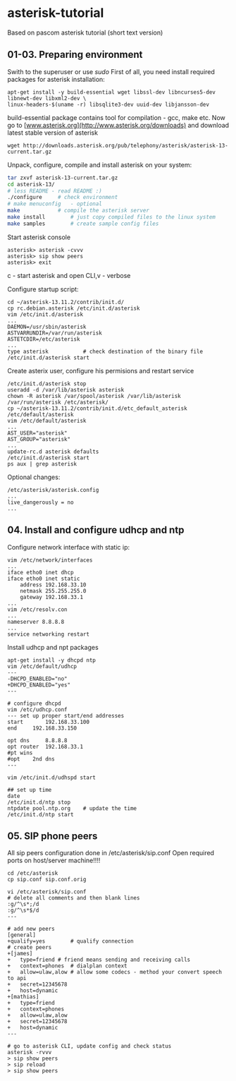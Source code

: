 # asterisk-tutorial
Based on pascom asterisk tutorial (short text version)


## 01-03. Preparing environment
Swith to the superuser or use _sudo_
First of all, you need install required packages for asterisk installation:
```
apt-get install -y build-essential wget libssl-dev libncurses5-dev libnewt-dev libxml2-dev \
linux-headers-$(uname -r) libsqlite3-dev uuid-dev libjansson-dev
```
build-essential package contains tool for compilation - gcc, make etc.
Now go to [www.asterisk.org](http://www.asterisk.org/downloads) and download latest stable version of asterisk
```
wget http://downloads.asterisk.org/pub/telephony/asterisk/asterisk-13-current.tar.gz
```
Unpack, configure, compile and install asterisk on your system:
```bash
tar zxvf asterisk-13-current.tar.gz
cd asterisk-13/
# less README - read README :)
./configure		# check environment
# make menuconfig   - optional
make 			# compile the asterisk server
make install 		# just copy compiled files to the linux system
make samples 		# create sample config files
```
Start asterisk console
```
asterisk> asterisk -cvvv     
asterisk> sip show peers
asterisk> exit
```
c - start asterisk and open CLI,v - verbose

Configure startup script:
```
cd ~/asterisk-13.11.2/contrib/init.d/
cp rc.debian.asterisk /etc/init.d/asterisk
vim /etc/init.d/asterisk
...
DAEMON=/usr/sbin/asterisk
ASTVARRUNDIR=/var/run/asterisk
ASTETCDIR=/etc/asterisk		
...
type asterisk			# check destination of the binary file
/etc/init.d/asterisk start
```
Create asterix user, configure his permisions and restart service
```
/etc/init.d/asterisk stop
useradd -d /var/lib/asterisk asterisk
chown -R asterisk /var/spool/asterisk /var/lib/asterisk /var/run/asterisk /etc/asterisk/
cp ~/asterisk-13.11.2/contrib/init.d/etc_default_asterisk /etc/default/asterisk
vim /etc/default/asterisk
...
AST_USER="asterisk"
AST_GROUP="asterisk"	
...
update-rc.d asterisk defaults
/etc/init.d/asterisk start
ps aux | grep asterisk		
```
Optional changes:
```
/etc/asterisk/asterisk.config
...
live_dangerously = no	
...
```
## 04. Install and configure udhcp and ntp
Configure network interface with static ip:
```
vim /etc/network/interfaces
...
iface etho0 inet dhcp
iface etho0 inet static
	address 192.168.33.10
	netmask 255.255.255.0
	gateway 192.168.33.1
...
vim /etc/resolv.con
...
nameserver 8.8.8.8
...
service networking restart

```
Install udhcp and npt packages
```
apt-get install -y dhcpd ntp
vim /etc/default/udhcp
---
-DHCPD_ENABLED="no"
+DHCPD_ENABLED="yes"
---

# configure dhcpd
vim /etc/udhcp.conf
--- set up proper start/end addresses
start		192.168.33.100
end		192.168.33.150

opt	dns 	8.8.8.8
opt	router  192.168.33.1
#pt	wins
#opt    2nd dns
---

vim /etc/init.d/udhspd start

## set up time
date
/etc/init.d/ntp stop
ntpdate pool.ntp.org	# update the time
/etc/init.d/ntp start
```

## 05. SIP phone peers
All sip peers configuration done in /etc/asterisk/sip.conf
Open required ports on host/server machine!!!!
```
cd /etc/asterisk
cp sip.conf sip.conf.orig

vi /etc/asterisk/sip.conf
# delete all comments and then blank lines
:g/^\s*;/d
:g/^\s*$/d
---

# add new peers
[general]
+qualify=yes		# qualify connection
# create peers
+[james]
+	type=friend	# friend means sending and receiving calls
+	context=phones	# dialplan context
+	allow=ulaw,alow	# allow some codecs - method your convert speech to api
+	secret=12345678
+	host=dynamic
+[mathias]
+	type=friend	
+	context=phones	
+	allow=ulaw,alow	
+	secret=12345678
+	host=dynamic
---

# go to asterisk CLI, update config and check status
asterisk -rvvv
> sip show peers
> sip reload
> sip show peers
```




